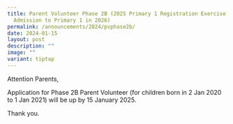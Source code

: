 ```yaml
---
title: Parent Volunteer Phase 2B (2025 Primary 1 Registration Exercise for
  Admission to Primary 1 in 2026)
permalink: /announcements/2024/pvphase2b/
date: 2024-01-15
layout: post
description: ""
image: ""
variant: tiptap
---
```

<p>Attention Parents,</p>
<p>Application for Phase 2B Parent Volunteer (for children born in 2 Jan
2020 to 1 Jan 2021) will be up by 15 January 2025.</p>
<p>Thank you.</p>
<p></p>
<p></p>
<p></p>